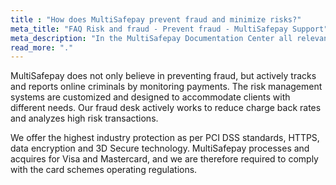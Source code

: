 ```yaml
---
title : "How does MultiSafepay prevent fraud and minimize risks?"
meta_title: "FAQ Risk and fraud - Prevent fraud - MultiSafepay Support"
meta_description: "In the MultiSafepay Documentation Center all relevant information regarding our Plugins and API. As well as Support pages for Payment Method, Tools and General Questions. You can also find the contact details of our Support Team and Integration Team."
read_more: "."
---
```

MultiSafepay does not only believe in preventing fraud, but actively tracks and reports online criminals by monitoring payments. The risk management systems are customized and designed to accommodate clients with different needs. Our fraud desk actively works to reduce charge back rates and analyzes high risk transactions.

We offer the highest industry protection as per PCI DSS standards, HTTPS, data encryption and 3D Secure technology. MultiSafepay processes and acquires for Visa and Mastercard, and we are therefore required to comply with the card schemes operating regulations.



